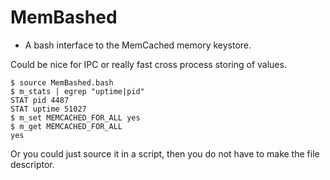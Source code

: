 # MemBashed

* A bash interface to the MemCached memory keystore.

Could be nice for IPC or really fast cross process storing of values.

```
$ source MemBashed.bash 
$ m_stats | egrep "uptime|pid"
STAT pid 4487
STAT uptime 51027
$ m_set MEMCACHED_FOR_ALL yes
$ m_get MEMCACHED_FOR_ALL
yes
```

Or you could just source it in a script, then you do not have to make the file descriptor.
